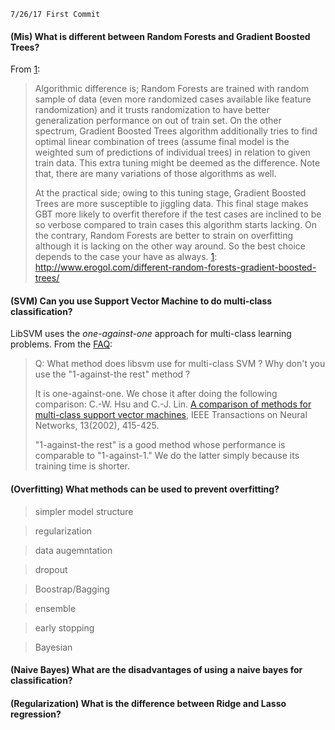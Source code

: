 ```
7/26/17 First Commit
```
#### (Mis) What is different between Random Forests and Gradient Boosted Trees?

From [1]:
> Algorithmic difference is; Random Forests are trained with random sample of data (even more randomized cases available like feature randomization) and it trusts randomization to have better generalization performance on out of train set.
On the other spectrum, Gradient Boosted Trees algorithm additionally tries to find optimal linear combination of trees (assume final model is the weighted sum of predictions of individual trees) in relation to given train data. This extra tuning might be deemed as the difference. Note that, there are many variations of those algorithms as well.
>
> At the practical side; owing to this tuning stage, Gradient Boosted Trees are more susceptible to jiggling data. This final stage makes GBT more likely to overfit therefore if the test cases are inclined to be so verbose compared to train cases this algorithm starts lacking. On the contrary, Random Forests are better to strain on overfitting although it is lacking on the other way around.
So the best choice depends to the case your have as always.
[1]: http://www.erogol.com/different-random-forests-gradient-boosted-trees/

#### (SVM) Can you use Support Vector Machine to do multi-class classification?

LibSVM uses the *one-against-one* approach for multi-class learning problems. From the [FAQ][1]:

> Q: What method does libsvm use for multi-class SVM ? Why don't you use the "1-against-the rest" method ? 
>
>It is one-against-one. We chose it after doing the following comparison: C.-W. Hsu and C.-J. Lin. [A comparison of methods for multi-class support vector machines][2], IEEE Transactions on Neural Networks, 13(2002), 415-425.
>
> "1-against-the rest" is a good method whose performance is comparable to "1-against-1." We do the latter simply because its training time is shorter.

[1]: http://www.csie.ntu.edu.tw/~cjlin/libsvm/faq.html#f419
[2]: http://www.csie.ntu.edu.tw/~cjlin/papers/multisvm.pdf

#### (Overfitting) What methods can be used to prevent overfitting?

> simpler model structure

> regularization

> data augemntation

> dropout

> Boostrap/Bagging

> ensemble

> early stopping

> Bayesian

#### (Naive Bayes) What are the disadvantages of using a naive bayes for classification?

#### (Regularization) What is the difference between Ridge and Lasso regression?

